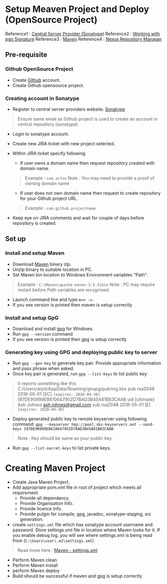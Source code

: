 # Setup Meaven Project and Deploy (OpenSource Project)

Reference1 : [Central Server Provider (Sonatype)](http://central.sonatype.org/pages/apache-maven.html)
Reference2 : [Working with pgp Signature](http://central.sonatype.org/pages/working-with-pgp-signatures.html)
Reference3 : [Maven](https://maven.apache.org/install.html)
Reference4 : [Nexus Repository Manager](https://maven-us.nuxeo.org/nexus/#welcome)

## Pre-requisite

### Github OpenSource Project
* Create [Github](https://github.com/) account.
* Create Github opensource project.

### Creating account in Sonatype
* Register to central server providers website. [Sonatype](https://issues.sonatype.org/secure/Signup.jspa)
> Ensure same email as Github project is used to create an account in central repository (sonatype).
* Login to sonatype account.
* Create new JIRA ticket with new project selected.
* Within JIRA ticket specify following
	* If user owns a domain name then request repository created with domain name.
	> Example : `com.artos`
	> Note : You may need to provide a proof of owning domain name
	* If user does not own domain name then request to create repository for your Github project URL.
	> Example : `com.github.projectname`

* Keep eye on JIRA comments and wait for couple of days before repository is created.

## Set up
### Install and setup Maven
* Download [Maven](https://maven.apache.org/) binary zip.
* Unzip binary to suitable location in PC.
* Set Maven bin location to Windows Environment variables "Path".
> Example : `C:\Maven\apache-maven-3.5.3\bin`
> Note : PC may require restart before Path variables are recognised.
* Launch command line and type `mvn -v`.
* If you see version is printed then maven is setup correctly

### Install and setup GpG
* Download and install [gpg](http://www.gnupg.org/download/) for Windows.
* Run `gpg --version` command
* If you see version is printed then gpg is setup correctly

### Generating key using GPG and deploying public key to server
* Run `gpg --gen-key` to generate key pair. Provide appropriate information and pass phrase when asked.
* Once key pair is generated, run `gpg --list-keys` to list public key
> It reports something like this
> 	C:/Users/arpit/AppData/Roaming/gnupg/pubring.kbx
> 	pub   rsa2048 2018-05-01 [SC] `[expires: 2020-04-30]`
>           197DE90999EB610647952D7BAD3B45A81B83CAAB
> 	uid           [ultimate] Ash Johnes <ash.johnes@gmail.com>
> 	sub   rsa2048 2018-05-01 [E] `[expires: 2020-04-30]`

* Deploy generated public key to remote keyserver using following command:
`gpg --keyserver hkp://pool.sks-keyservers.net --send-keys 197DE90999EB610647952D7BAD3B45A81B83CAAB`
> Note : Key should be same as your public key.
* Run `gpg --list-secret-keys` to list private keys.

# Creating Maven Project
* Create Java Maven Project.
* Add appropriate pom.xml file in root of project which meets all requirement.
	- Provide all dependancy.
	- Provide Organisation Info.
	- Provide licence Info.
	- Provide pulgin for compile, gpg, javadoc, sonatype-staging, src generation.
* create `settings.xml` file which has sonatype account username and password. Store settings.xml file in location where Maven looks for it. If you enable debug log, you will see where settings.xml is being read from (`C:\Users\user\.m2\settings.xml`)
> Read more here : [Maven - settings.xml](https://maven.apache.org/settings.html)
* Perform Maven clean
* Perform Maven install
* perform Maven deploy
* Build should be successful if maven and gpg is setup correctly

